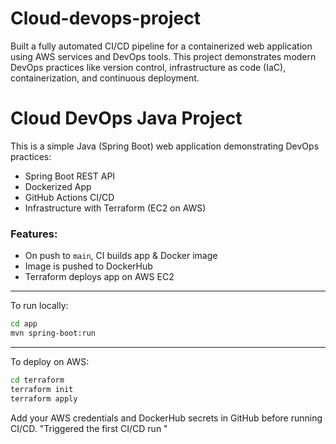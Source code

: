 # Cloud-devops-project
Built a fully automated CI/CD pipeline for a containerized web application using AWS services and DevOps tools. This project demonstrates modern DevOps practices like version control, infrastructure as code (IaC), containerization, and continuous deployment.
# Cloud DevOps Java Project

This is a simple Java (Spring Boot) web application demonstrating DevOps practices:

- Spring Boot REST API
- Dockerized App
- GitHub Actions CI/CD
- Infrastructure with Terraform (EC2 on AWS)

### Features:
- On push to `main`, CI builds app & Docker image
- Image is pushed to DockerHub
- Terraform deploys app on AWS EC2

---

To run locally:
```bash
cd app
mvn spring-boot:run
```

---

To deploy on AWS:
```bash
cd terraform
terraform init
terraform apply
```

Add your AWS credentials and DockerHub secrets in GitHub before running CI/CD.
"Triggered the first CI/CD run "